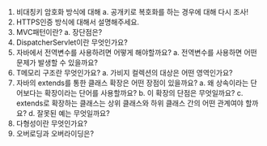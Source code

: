 1. 비대칭키 암호화 방식에 대해
   a. 공개키로 복호화를 하는 경우에 대해 다시 조사!
2. HTTPS인증 방식에 대해서 설명해주세요.
3. MVC패턴이란?
   a. 장단점은?
4. DispatcherServlet이란 무엇인가요?
5. 자바에서 전역변수를 사용하려면 어떻게 해야할까요?
   a. 전역변수를 사용하면 어떤 문제가 발생할 수 있을까요?
6. T메모리 구조란 무엇인가요?
   a. 가비지 컬렉션의 대상은 어떤 영역인가요?
7. 자바의 extends를 통한 클래스 확장은 어떤 장점이 있을까요?
   a. 왜 상속이라는 단어보다는 확장이라는 단어를 사용할까요?
   b. 이 확장의 단점은 무엇일까요?
   c. extends로 확장하는 클래스는 상위 클래스와 하위 클래스 간의 어떤 관계여야 할까요?
   d. 잘못된 예는 무엇일까요?
8. 다형성이란 무엇인가요?
9. 오버로딩과 오버라이딩은?
